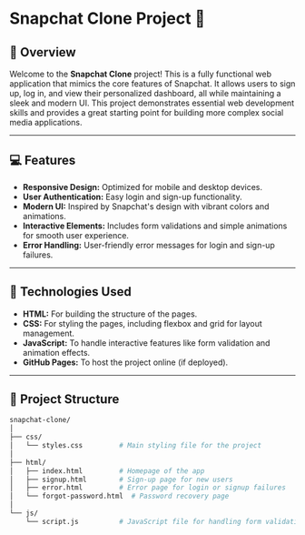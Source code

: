 # Snapchat Clone Project 📸

## 🚀 Overview
Welcome to the **Snapchat Clone** project! This is a fully functional web application that mimics the core features of Snapchat. It allows users to sign up, log in, and view their personalized dashboard, all while maintaining a sleek and modern UI. This project demonstrates essential web development skills and provides a great starting point for building more complex social media applications.

---

## 💻 Features
- **Responsive Design:** Optimized for mobile and desktop devices.
- **User Authentication:** Easy login and sign-up functionality.
- **Modern UI:** Inspired by Snapchat's design with vibrant colors and animations.
- **Interactive Elements:** Includes form validations and simple animations for smooth user experience.
- **Error Handling:** User-friendly error messages for login and sign-up failures.

---

## 🔧 Technologies Used
- **HTML:** For building the structure of the pages.
- **CSS:** For styling the pages, including flexbox and grid for layout management.
- **JavaScript:** To handle interactive features like form validation and animation effects.
- **GitHub Pages:** To host the project online (if deployed).

---

## 📂 Project Structure
```bash
snapchat-clone/
│
├── css/
│   └── styles.css         # Main styling file for the project
│
├── html/
│   ├── index.html         # Homepage of the app
│   ├── signup.html        # Sign-up page for new users
│   ├── error.html         # Error page for login or signup failures
│   └── forgot-password.html  # Password recovery page
│
└── js/
    └── script.js          # JavaScript file for handling form validations and animations
